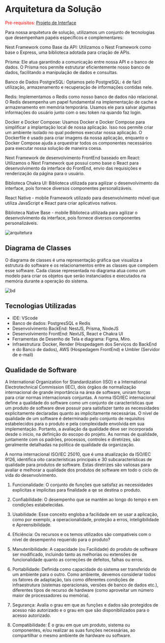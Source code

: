 # Arquitetura da Solução

<span style="color:red">Pré-requisitos: <a href="3-Projeto de Interface.md"> Projeto de Interface</a></span>

Para nossa arquitetura de solução, utilizamos um conjunto de tecnologias que desempenham papéis específicos e complementares:

Nest Framework como Base da API:
Utilizamos o Nest Framework como base o Express, uma biblioteca adotada para criação de APIs.

Prisma:
Ele atua garantindo a comunicação entre nossa API e o banco de dados. O Prisma nos permite estruturar eficientemente nosso banco de dados, facilitando a manipulação de dados e consultas.

Banco de Dados PostgreSQL:
Optamos pelo PostgreSQL: é de fácil utilização, armazenamento e recuperação de informações contidas nele.

Redis:
Implementamos o Redis como nosso banco de dados não relacional. O Redis desempenha um papel fundamental na implementação de cache e armazenamento em memória temporária. Usamos ele para salvar algumas informações do usuário junto com o seu token na quando faz login.

Docker e Docker Compose:
Usamos Docker e Docker Compose para simplificar a implantação local de nossa aplicação. Isso nos permite criar um ambiente isolado no qual podemos executar nossa aplicação. O Dockerfile é usado para criar imagens da nossa aplicação, enquanto o Docker Compose ajuda a orquestrar todos os componentes necessários para executar nossa solução de maneira coesa.

Next Framework de desenvolvimento FrontEnd baseado em React:
Utilizamos o Next Framework que possui como base o React para desenvolvimento da interface do FrontEnd, envio das requisições e renderização da página para o usuário.

Biblioteca Chakra UI:
Biblioteca utilizada para agilizar o desenvolvimento da interface, pois fornece diversos componentes personalizáveis.

React Native - mobile
Framework utilizado para desenvolvimento móvel que utiliza JavaScript e React para criar aplicativos nativos.

Biblioteca Native Base - mobile
Biblioteca utilizada para agilizar o desenvolvimento da interface, pois fornece diversos componentes personalizáveis.

![arquitetura](https://github.com/ICEI-PUC-Minas-PMV-ADS/pmv-ads-2023-2-e4-proj-dad-t2-empregame/assets/112032850/550095fa-797e-48e2-b75c-b440b3c9f60b)

## Diagrama de Classes

O diagrama de classes é uma representação gráfica que visualiza a estrutura do software e os relacionamentos entre as classes que compõem esse software. Cada classe representada no diagrama atua como um modelo para criar os objetos que serão instanciados e executados na memória durante a operação do sistema.

![bd](https://github.com/ICEI-PUC-Minas-PMV-ADS/pmv-ads-2023-2-e4-proj-dad-t2-empregame/assets/112032850/9f746e7c-8270-423d-8e1a-5102999c0238)

## Tecnologias Utilizadas

- IDE: VScode
- Banco de dados: PostgresSQL e Redis
- Desenvolvimento BackEnd: NestJS, Prisma, NodeJS
- Desenvolvimento FrontEnd: NextJS, React e Chakra UI
- Ferramentas de Desenho de Tela e diagrama: Figma, Miro.
- Infraestrutura: Docker, Render (Hospedagem dos Serviços do BackEnd e do Banco de dados), AWS (Hospedagem FrontEnd) e Umbler (Servidor de e-mail)

## Qualidade de Software

A International Organization for Standardization (ISO) e a International Electrotechnical Commission (IEC), dois órgãos de normalização internacional de grande importância na área de software, uniram forças para criar normas internacionais conjuntas. A norma ISO/IEC internacional define a qualidade do software como um conjunto de características que um produto de software deve possuir para satisfazer tanto as necessidades explicitamente declaradas quanto as implicitamente necessárias.
O nível de qualidade de um software é determinado pelo conjunto de requisitos estabelecidos para o produto e pela complexidade envolvida em sua implementação. Portanto, a avaliação da qualidade deve ser incorporada desde o início, na definição do escopo do projeto. As normas de qualidade, juntamente com os padrões, processos, controles e diretrizes, são geralmente detalhadas na política de qualidade da organização.

A norma internacional ISO/IEC 25010, que é uma atualização da ISO/IEC 9126, identifica oito características principais e 30 subcaracterísticas de qualidade para produtos de software. Estas diretrizes são valiosas para avaliar e melhorar a qualidade dos produtos de software em todo o ciclo de vida do desenvolvimento.

1. Funcionalidade: O conjunto de funções que satisfaz as necessidades explicitas e implícitas para finalidade a qe se destina o produto.

2. Confiabilidade: O desempenho que se mantém ao longo do tempo e em condições estabelecidas.

3. Usabilidade: Esse conceito engloba a facilidade em se usar a aplicação, como por exemplo, a operacionalidade, proteção a erros, inteligibilidade e Apreensibilidade.

4. Eficiência: Os recursos e os temos utilizados são compatíveis com o nível de desempenho requerido para o produto?

5. Manutenibilidade: A capacidade (ou Facilidade) do produto de software ser modificado, incluindo tanto as melhorias ou extensões de funcionalidade quanto as correções de defeitos, falhas ou erros.

6. Portabilidade: Definida como capacidade do sistema ser transferido de um ambiente para o outro. Como ambiente, devemos considerar todos os fatores de adaptação, tais como diferentes condições de infraestrutura (sistemas operacionais, versões de banco de dados etc.), diferentes tipos de recurso de hardware (como aproveitar um número maior de processadores ou memória).

7. Segurança: Avalia o grau em que as funções e dados são protegidos de acesso não autorizado e o grau em que são disponibilizados para o acesso autorizado.

8. Compatibilidade: É o grau em que um produto, sistema ou componentes, e/ou realizar as suas funções necessárias, ao compartilhar o mesmo ambiente de hardware ou software.
